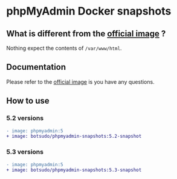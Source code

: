 # phpMyAdmin Docker snapshots

## What is different from the [official image](https://hub.docker.com/_/phpmyadmin) ?

Nothing expect the contents of `/var/www/html`.

## Documentation

Please refer to the [official image](https://hub.docker.com/_/phpmyadmin) is you have any questions.

## How to use

### 5.2 versions

```diff
- image: phpmyadmin:5
+ image: botsudo/phpmyadmin-snapshots:5.2-snapshot
```

### 5.3 versions

```diff
- image: phpmyadmin:5
+ image: botsudo/phpmyadmin-snapshots:5.3-snapshot
```
